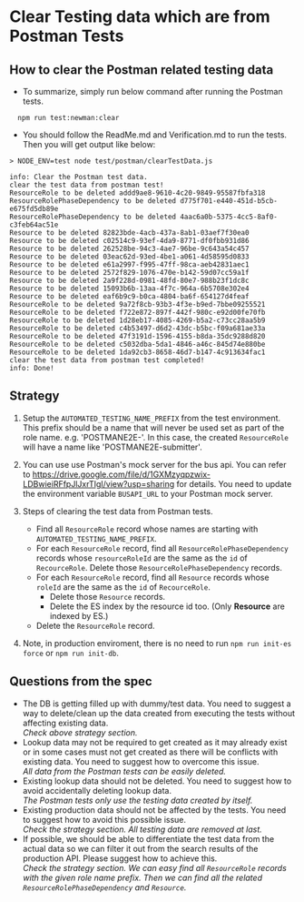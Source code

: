 # Clear Testing data which are from Postman Tests

## How to clear the Postman related testing data
- To summarize, simply run below command after running the Postman tests.
```
  npm run test:newman:clear
```
- You should follow the ReadMe.md and Verification.md to run the tests. Then you will get output like below:
```
> NODE_ENV=test node test/postman/clearTestData.js

info: Clear the Postman test data.
clear the test data from postman test!
ResourceRole to be deleted addd9ae8-9610-4c20-9849-95587fbfa318
ResourceRolePhaseDependency to be deleted d775f701-e440-451d-b5cb-e675fd5db89e
ResourceRolePhaseDependency to be deleted 4aac6a0b-5375-4cc5-8af0-c3feb64ac51e
Resource to be deleted 82823bde-4acb-437a-8ab1-03aef7f30ea0
Resource to be deleted c02514c9-93ef-4da9-8771-df0fbb931d86
Resource to be deleted 262528be-94c3-4ae7-96be-9c643a54c457
Resource to be deleted 03eac62d-93ed-4be1-a061-4d58595d0833
Resource to be deleted e61a2997-f995-47ff-98ca-aeb42831aec1
Resource to be deleted 2572f829-1076-470e-b142-59d07cc59a1f
Resource to be deleted 2a9f228d-0981-48fd-80e7-988b23f1dc8c
Resource to be deleted 15093b6b-13aa-4f7c-964a-6b5708e302e4
Resource to be deleted eaf6b9c9-b0ca-4804-ba6f-654127d4feaf
ResourceRole to be deleted 9a72f8cb-93b3-4f3e-b9ed-7bbe09255521
ResourceRole to be deleted f722e872-897f-442f-980c-e92d00fe70fb
ResourceRole to be deleted 1d28eb17-4085-4269-b5a2-c73cc28aa5b9
ResourceRole to be deleted c4b53497-d6d2-43dc-b5bc-f09a681ae33a
ResourceRole to be deleted 47f3191d-1596-4155-b8da-35dc9288d820
ResourceRole to be deleted c5032dba-5da1-4846-a46c-845d74e880be
ResourceRole to be deleted 1da92cb3-8658-46d7-b147-4c913634fac1
clear the test data from postman test completed!
info: Done!
```
## Strategy
1. Setup the `AUTOMATED_TESTING_NAME_PREFIX` from the test environment. This prefix should be a name that will never be used 
set as part of the role name. e.g. 'POSTMANE2E-'. In this case, the created `ResourceRole` will have a name like 'POSTMANE2E-submitter'.

2. You can use use Postman's mock server for the bus api. You can refer to https://drive.google.com/file/d/1GXMzyqpzwix-LDBwieiRFfpJlJxrTIgI/view?usp=sharing
   for details. You need to update the environment variable `BUSAPI_URL` to your Postman mock server.
  
3. Steps of clearing the test data from Postman tests.
   * Find all `ResourceRole` record whose names are starting with `AUTOMATED_TESTING_NAME_PREFIX`.
   * For each `ResourceRole` record, find all `ResourceRolePhaseDependency` records whose `resourceRoleId` are the same 
     as the `id` of `RecourceRole`. Delete those `ResourceRolePhaseDependency` records.
   * For each `ResourceRole` record, find all `Resource` records whose `roleId` are the same
     as the `id` of `RecourceRole`.
     * Delete those `Resource` records.
     * Delete the ES index by the resource id too. (Only **Resource** are indexed by ES.)
   * Delete the `ResourceRole` record.

4. Note, in production enviroment, there is no need to run `npm run init-es force` or `npm run init-db`.

## Questions from the spec
* The DB is getting filled up with dummy/test data. You need to suggest a way to delete/clean up the data created from executing the tests without affecting existing data.  
  _Check above strategy section._
* Lookup data may not be required to get created as it may already exist or in some cases must not get created as there will be conflicts with existing data. You need to suggest how to overcome this issue.  
  _All data from the Postman tests can be easily deleted._
* Existing lookup data should not be deleted. You need to suggest how to avoid accidentally deleting lookup data.  
  _The Postman tests only use the testing data created by itself._
* Existing production data should not be affected by the tests. You need to suggest how to avoid this possible issue.  
  _Check the strategy section. All testing data are removed at last._
* If possible, we should be able to differentiate the test data from the actual data so we can filter it out from the search results of the production API. Please suggest how to achieve this.  
  _Check the strategy section. We can easy find all `ResourceRole` records with the given role name prefix. Then we can find all the related `ResourceRolePhaseDependency` and `Resource`._

